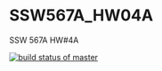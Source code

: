 # SSW567A_HW04A
 SSW 567A HW#4A

[![build status of master](https://travis-ci.org/davidtsu/SSW567A_HW04A.svg?branch=HW05a_Mocking)](https://travis-ci.org/davidtsu/SSW567A_HW04A)